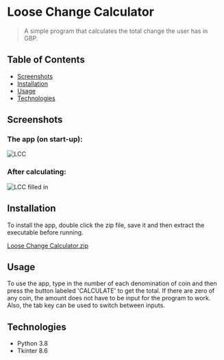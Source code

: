 # Loose Change Calculator
> A simple program that calculates the total change the user has in GBP.


<!-- TABLE OF CONTENTS -->
## Table of Contents
* [Screenshots](#screenshots)
* [Installation](#installation)
* [Usage](#usage)
* [Technologies](#technologies)


<!-- Screenshots -->
## Screenshots
### The app (on start-up):
![LCC](https://user-images.githubusercontent.com/44094740/98406966-c2b00280-2066-11eb-8773-5f855aa8fdbf.png) 

### After calculating:
![LCC filled in](https://user-images.githubusercontent.com/44094740/98407627-e4f65000-2067-11eb-89a2-cabf69c21466.png)


<!-- How to install the program -->
## Installation
To install the app, double click the zip file, save it and then extract the executable before running.

[Loose Change Calculator.zip](https://github.com/Jamnic98/scrabble-scorekeeper/files/5503298/Loose.Change.Calculator.zip)


<!-- Usage examples -->
## Usage
To use the app, type in the number of each denomination of coin and then press the button labeled 'CALCULATE' to get the total.
If there are zero of any coin, the amount does not have to be input for the program to work. Also, the tab key can be used to switch between inputs.


<!-- Technologies used in development -->
## Technologies
* Python 3.8
* Tkinter 8.6
